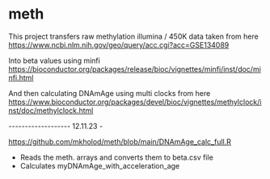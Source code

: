 # meth

This project transfers raw methylation illumina / 450K data taken from here
https://www.ncbi.nlm.nih.gov/geo/query/acc.cgi?acc=GSE134089

Into beta values using minfi
https://bioconductor.org/packages/release/bioc/vignettes/minfi/inst/doc/minfi.html

And then calculating DNAmAge using multi clocks from here
https://www.bioconductor.org/packages/devel/bioc/vignettes/methylclock/inst/doc/methylclock.html

------------------- 12.11.23 -

https://github.com/mkholod/meth/blob/main/DNAmAge_calc_full.R
* Reads the meth. arrays and converts them to beta.csv file
* Calculates myDNAmAge_with_acceleration_age
